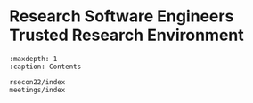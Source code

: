 # Research Software Engineers Trusted Research Environment

```{toctree}
:maxdepth: 1
:caption: Contents

rsecon22/index
meetings/index
```
